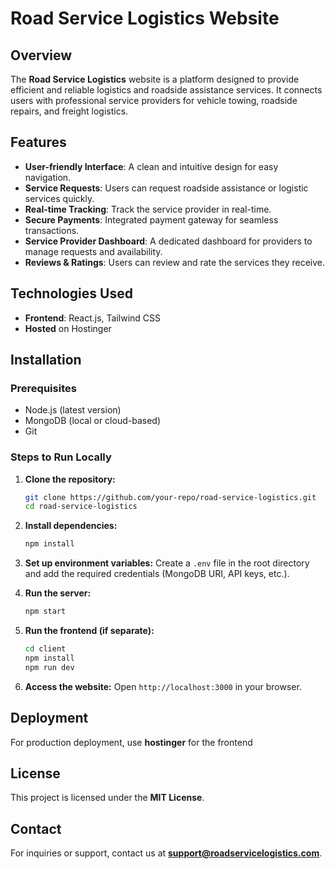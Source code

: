 # Road Service Logistics Website

## Overview
The **Road Service Logistics** website is a platform designed to provide efficient and reliable logistics and roadside assistance services. It connects users with professional service providers for vehicle towing, roadside repairs, and freight logistics.

## Features
- **User-friendly Interface**: A clean and intuitive design for easy navigation.
- **Service Requests**: Users can request roadside assistance or logistic services quickly.
- **Real-time Tracking**: Track the service provider in real-time.
- **Secure Payments**: Integrated payment gateway for seamless transactions.
- **Service Provider Dashboard**: A dedicated dashboard for providers to manage requests and availability.
- **Reviews & Ratings**: Users can review and rate the services they receive.

## Technologies Used
- **Frontend**: React.js, Tailwind CSS
- **Hosted** on  Hostinger

## Installation
### Prerequisites
- Node.js (latest version)
- MongoDB (local or cloud-based)
- Git

### Steps to Run Locally
1. **Clone the repository:**
   ```bash
   git clone https://github.com/your-repo/road-service-logistics.git
   cd road-service-logistics
   ```

2. **Install dependencies:**
   ```bash
   npm install
   ```

3. **Set up environment variables:**
   Create a `.env` file in the root directory and add the required credentials (MongoDB URI, API keys, etc.).

4. **Run the server:**
   ```bash
   npm start
   ```

5. **Run the frontend (if separate):**
   ```bash
   cd client
   npm install
   npm run dev
   ```

6. **Access the website:**
   Open `http://localhost:3000` in your browser.

## Deployment
For production deployment, use **hostinger** for the frontend 

<!-- ## Contributing
1. Fork the repository.
2. Create a new branch.
3. Make your changes and commit them.
4. Push to your branch and create a pull request. -->

## License
This project is licensed under the **MIT License**.

## Contact
For inquiries or support, contact us at **support@roadservicelogistics.com**.

